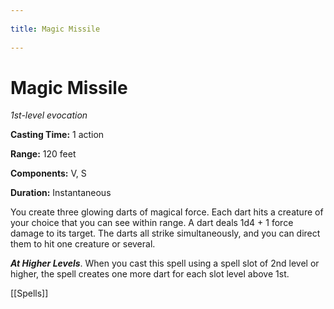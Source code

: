 --- 
title: Magic Missile 
---
# Magic Missile

*1st-level evocation*

**Casting Time:** 1 action

**Range:** 120 feet

**Components:** V, S

**Duration:** Instantaneous

You create three glowing darts of magical force. Each dart hits a creature of your choice that you can see within range. A dart deals 1d4 + 1 force damage to its target. The darts all strike simultaneously, and you can direct them to hit one creature or several.

***At Higher Levels***. When you cast this spell using a spell slot of 2nd level or higher, the spell creates one more dart for each slot level above 1st.


[[Spells]]
